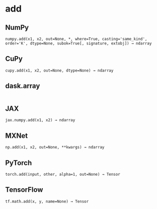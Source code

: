 # add

## NumPy

```
numpy.add(x1, x2, out=None, *, where=True, casting='same_kind', order='K', dtype=None, subok=True[, signature, extobj]) → ndarray
```

## CuPy

```
cupy.add(x1, x2, out=None, dtype=None) → ndarray
```

## dask.array

```

```

## JAX

```
jax.numpy.add(x1, x2) → ndarray
```

## MXNet

```
np.add(x1, x2, out=None, **kwargs) → ndarray
```

## PyTorch

```
torch.add(input, other, alpha=1, out=None) → Tensor
```

## TensorFlow

```
tf.math.add(x, y, name=None) → Tensor
```

